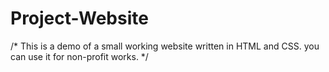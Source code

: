 # Project-Website
/*
This is a demo of a small working website written in HTML and CSS.
you can use it for non-profit works.
*/
